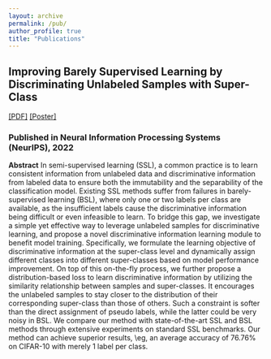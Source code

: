 ```yaml
---
layout: archive
permalink: /pub/
author_profile: true
title: "Publications"
---
```



## Improving Barely Supervised Learning by Discriminating Unlabeled Samples with Super-Class
[[PDF]](https://openreview.net/pdf?id=Nlsr4DepNt) [[Poster]](https://nips.cc/media/PosterPDFs/NeurIPS%202022/54238.png)

### Published in Neural Information Processing Systems (NeurIPS), 2022

**Abstract** In semi-supervised learning (SSL),  a common practice is to learn consistent information from unlabeled data and discriminative information from labeled data to ensure both the immutability and the separability of the classification model.  Existing SSL methods  suffer from failures in barely-supervised learning (BSL), where only one or two labels per class are available, as the insufficient labels cause the discriminative information being difficult or even infeasible to learn. To bridge this gap, we investigate a simple yet effective way to leverage unlabeled samples for discriminative learning, and propose a novel discriminative information learning module to benefit model training. Specifically, we formulate the learning objective of discriminative information at the super-class level and dynamically assign different classes into different super-classes based on  model performance improvement. On top of this on-the-fly process, we further propose a distribution-based loss to learn discriminative information by utilizing the similarity relationship between samples and super-classes. It encourages the  unlabeled samples to stay closer to the distribution of their corresponding super-class than those of others. Such a constraint is softer than the direct assignment of pseudo labels, while the latter could be very noisy in BSL. We compare our method with state-of-the-art SSL and BSL methods through extensive experiments on standard SSL benchmarks. Our method can achieve superior results, \eg, an average accuracy of 76.76% on CIFAR-10 with merely 1 label per class.


